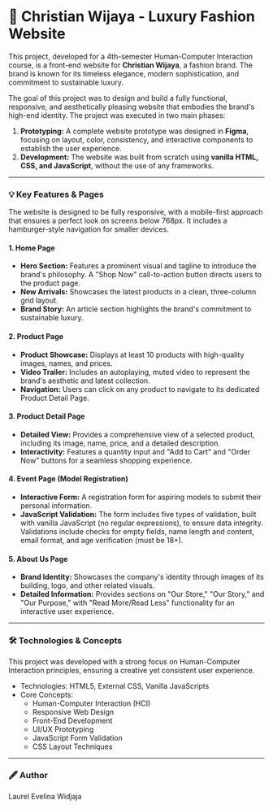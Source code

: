 # 👚 Christian Wijaya - Luxury Fashion Website
This project, developed for a 4th-semester Human-Computer Interaction course, is a front-end website for **Christian Wijaya**, a fashion brand. The brand is known for its timeless elegance, modern sophistication, and commitment to sustainable luxury.

The goal of this project was to design and build a fully functional, responsive, and aesthetically pleasing website that embodies the brand's high-end identity. The project was executed in two main phases:
1.  **Prototyping:** A complete website prototype was designed in **Figma**, focusing on layout, color, consistency, and interactive components to establish the user experience.
2.  **Development:** The website was built from scratch using **vanilla HTML, CSS, and JavaScript**, without the use of any frameworks.

---

### 💡 Key Features & Pages
The website is designed to be fully responsive, with a mobile-first approach that ensures a perfect look on screens below 768px. It includes a hamburger-style navigation for smaller devices.
#### 1. Home Page
* **Hero Section:** Features a prominent visual and tagline to introduce the brand's philosophy. A "Shop Now" call-to-action button directs users to the product page.
* **New Arrivals:** Showcases the latest products in a clean, three-column grid layout.
* **Brand Story:** An article section highlights the brand's commitment to sustainable luxury.
#### 2. Product Page
* **Product Showcase:** Displays at least 10 products with high-quality images, names, and prices.
* **Video Trailer:** Includes an autoplaying, muted video to represent the brand's aesthetic and latest collection.
* **Navigation:** Users can click on any product to navigate to its dedicated Product Detail Page.
#### 3. Product Detail Page
* **Detailed View:** Provides a comprehensive view of a selected product, including its image, name, price, and a detailed description.
* **Interactivity:** Features a quantity input and "Add to Cart" and "Order Now" buttons for a seamless shopping experience.
#### 4. Event Page (Model Registration)
* **Interactive Form:** A registration form for aspiring models to submit their personal information.
* **JavaScript Validation:** The form includes five types of validation, built with vanilla JavaScript (no regular expressions), to ensure data integrity. Validations include checks for empty fields, name length and content, email format, and age verification (must be 18+).
#### 5. About Us Page
* **Brand Identity:** Showcases the company's identity through images of its building, logo, and other related visuals.
* **Detailed Information:** Provides sections on "Our Store," "Our Story," and "Our Purpose," with "Read More/Read Less" functionality for an interactive user experience.

---

### 🛠️ Technologies & Concepts
This project was developed with a strong focus on Human-Computer Interaction principles, ensuring a creative yet consistent user experience.
* Technologies: HTML5, External CSS, Vanilla JavaScripts
* Core Concepts:
  * Human-Computer Interaction (HCI)
  * Responsive Web Design
  * Front-End Development
  * UI/UX Prototyping
  * JavaScript Form Validation
  * CSS Layout Techniques

---

### 🖋 Author
Laurel Evelina Widjaja
